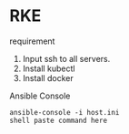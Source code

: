 # RKE
requirement
1. Input ssh to all servers.
2. Install kubectl 
3. Install docker


Ansible Console

```
ansible-console -i host.ini
shell paste command here
```
